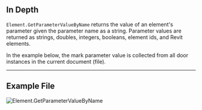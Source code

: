 ## In Depth
`Element.GetParameterValueByName` returns the value of an element's parameter given the parameter name as a string. Parameter values are returned as strings, doubles, integers, booleans, element ids, and Revit elements.

In the example below, the mark parameter value is collected from all door instances in the current document (file).
___
## Example File

![Element.GetParameterValueByName](./Revit.Elements.Element.GetParameterValueByName_img.jpg)

